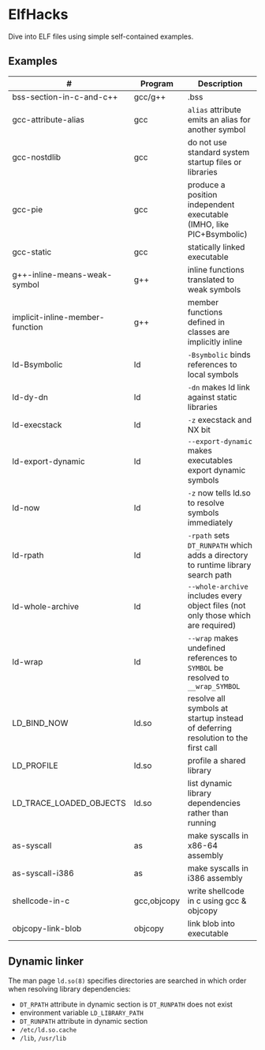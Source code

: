 # ElfHacks

Dive into ELF files using simple self-contained examples.

## Examples

| #                               | Program     | Description                                                                       |
| -----------------------------   | ----------- | --------------------------------------------------------------------------------- |
| bss-section-in-c-and-c++        | gcc/g++     | .bss                                                                              |
| gcc-attribute-alias             | gcc         | `alias` attribute emits an alias for another symbol                               |
| gcc-nostdlib                    | gcc         | do not use standard system startup files or libraries                             |
| gcc-pie                         | gcc         | produce a position independent executable (IMHO, like PIC+Bsymbolic)              |
| gcc-static                      | gcc         | statically linked executable                                                      |
| g++-inline-means-weak-symbol    | g++         | inline functions translated to weak symbols                                       |
| implicit-inline-member-function | g++         | member functions defined in classes are implicitly inline                         |
| ld-Bsymbolic                    | ld          | `-Bsymbolic` binds references to local symbols                                    |
| ld-dy-dn                        | ld          | `-dn` makes ld link against static libraries                                      |
| ld-execstack                    | ld          | `-z` execstack and NX bit                                                         |
| ld-export-dynamic               | ld          | `--export-dynamic` makes executables export dynamic symbols                       |
| ld-now                          | ld          | `-z` now tells ld.so to resolve symbols immediately                               |
| ld-rpath                        | ld          | `-rpath` sets `DT_RUNPATH` which adds a directory to runtime library search path  |
| ld-whole-archive                | ld          | `--whole-archive` includes every object files (not only those which are required) |
| ld-wrap                         | ld          | `--wrap` makes undefined references to `SYMBOL` be resolved to `__wrap_SYMBOL`    |
| LD\_BIND\_NOW                   | ld.so       | resolve all symbols at startup instead of deferring resolution to the first call  |
| LD\_PROFILE                     | ld.so       | profile a shared library                                                          |
| LD\_TRACE\_LOADED\_OBJECTS      | ld.so       | list dynamic library dependencies rather than running                             |
| as-syscall                      | as          | make syscalls in x86-64 assembly                                                  |
| as-syscall-i386                 | as          | make syscalls in i386 assembly                                                    |
| shellcode-in-c                  | gcc,objcopy | write shellcode in c using gcc & objcopy                                          |
| objcopy-link-blob               | objcopy     | link blob into executable                                                         |

## Dynamic linker

The man page `ld.so(8)` specifies directories are searched in which order when resolving library dependencies:

- `DT_RPATH` attribute in dynamic section is `DT_RUNPATH` does not exist
- environment variable `LD_LIBRARY_PATH`
- `DT_RUNPATH` attribute in dynamic section
- `/etc/ld.so.cache`
- `/lib`, `/usr/lib`
